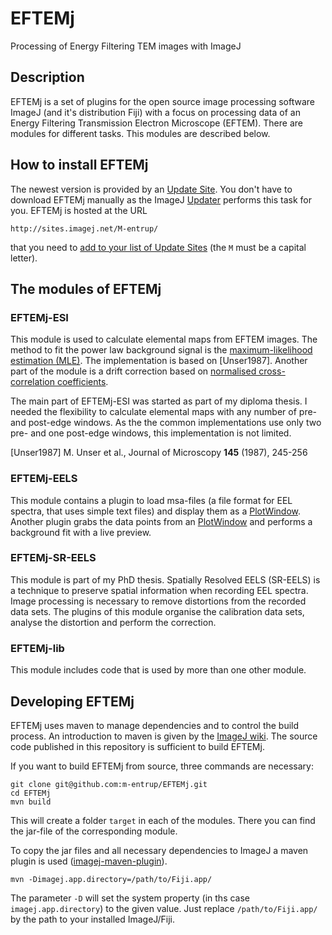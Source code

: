 # EFTEMj
Processing of Energy Filtering TEM images with ImageJ

## Description
EFTEMj is a set of plugins for the open source image processing software ImageJ (and it's distribution Fiji) with a focus on processing data of an Energy Filtering Transmission Electron Microscope (EFTEM). There are modules for different tasks. This modules are described below.

## How to install EFTEMj
The newest version is provided by an [Update Site]. You don't have to download EFTEMj manually as the ImageJ [Updater] performs this task for you. EFTEMj is hosted at the URL
```
http://sites.imagej.net/M-entrup/
```
that you need to [add to your list of Update Sites][addUpdateSite] (the ``M`` must be a capital letter).

## The modules of EFTEMj
### EFTEMj-ESI
This module is used to calculate elemental maps from EFTEM images. The method to fit the power law background signal is the [maximum-likelihood estimation (MLE)][MLE-wiki]. The implementation is based on [Unser1987]. Another part of the module is a drift correction based on [normalised cross-correlation coefficients][NCCC].

The main part of EFTEMj-ESI was started as part of my diploma thesis. I needed the flexibility to calculate elemental maps with any number of pre- and post-edge windows. As the the common implementations use only two pre- and one post-edge windows, this implementation is not limited.

[Unser1987] M. Unser et al., Journal of Microscopy **145** (1987), 245-256

### EFTEMj-EELS
This module contains a plugin to load msa-files (a file format for EEL spectra, that uses simple text files) and display them as a [PlotWindow]. Another plugin grabs the data points from an [PlotWindow] and performs a background fit with a live preview.

### EFTEMj-SR-EELS
This module is part of my PhD thesis. Spatially Resolved EELS (SR-EELS) is a technique to preserve spatial information when recording EEL spectra. Image processing is necessary to remove distortions from the recorded data sets. The plugins of this module organise the calibration data sets, analyse the distortion and perform the correction.

### EFTEMj-lib
This module includes code that is used by more than one other module.

## Developing EFTEMj
EFTEMj uses maven to manage dependencies and to control the build process. An introduction to maven is given by the [ImageJ wiki][ImageJMaven]. The source code published in this repository is sufficient to build EFTEMj.

If you want to build EFTEMj from source, three commands are necessary:
```
git clone git@github.com:m-entrup/EFTEMj.git
cd EFTEMj
mvn build
```
This will create a folder ``target`` in each of the modules. There you can find the jar-file of the corresponding module.

To copy the jar files and all necessary dependencies to ImageJ a maven plugin is used ([imagej-maven-plugin]).
```
mvn -Dimagej.app.directory=/path/to/Fiji.app/
```
The parameter ``-D`` will set the system property (in ths case ``imagej.app.directory``) to the given value. Just replace ``/path/to/Fiji.app/`` by the path to your installed ImageJ/Fiji.

[Update Site]: http://imagej.net/Update_Sites
[Updater]: http://imagej.net/Updater
[addUpdateSite]: http://imagej.net/How_to_follow_a_3rd_party_update_site
[MLE-wiki]: https://en.wikipedia.org/wiki/Maximum_likelihood
[NCCc]: https://en.wikipedia.org/wiki/Cross-correlation#Normalized_cross-correlation
[PlotWindow]: http://rsb.info.nih.gov/ij/developer/api/ij/gui/PlotWindow.html
[ImageJMaven]: http://imagej.net/Maven
[imagej-maven-plugin]: https://github.com/imagej/imagej-maven-plugin
